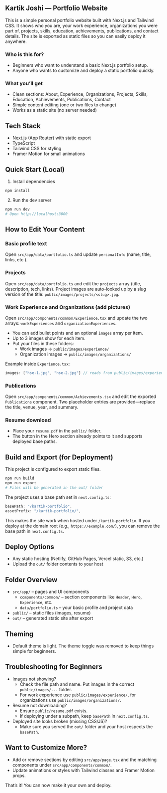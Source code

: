 ## Kartik Joshi — Portfolio Website

This is a simple personal portfolio website built with Next.js and Tailwind CSS. It shows who you are, your work experience, organizations you were part of, projects, skills, education, achievements, publications, and contact details. The site is exported as static files so you can easily deploy it anywhere.

### Who is this for?
- Beginners who want to understand a basic Next.js portfolio setup.
- Anyone who wants to customize and deploy a static portfolio quickly.

### What you’ll get
- Clean sections: About, Experience, Organizations, Projects, Skills, Education, Achievements, Publications, Contact
- Simple content editing (one or two files to change)
- Works as a static site (no server needed)

## Tech Stack
- Next.js (App Router) with static export
- TypeScript
- Tailwind CSS for styling
- Framer Motion for small animations

## Quick Start (Local)
1) Install dependencies
```bash
npm install
```
2) Run the dev server
```bash
npm run dev
# Open http://localhost:3000
```

## How to Edit Your Content

### Basic profile text
Open `src/app/data/portfolio.ts` and update `personalInfo` (name, title, links, etc.).

### Projects
Open `src/app/data/portfolio.ts` and edit the `projects` array (title, description, tech, links). Project images are auto-looked up by a slug version of the title: `public/images/projects/<slug>.jpg`.

### Work Experience and Organizations (add pictures)
Open `src/app/components/common/Experience.tsx` and update the two arrays: `workExperiences` and `organizationExperiences`.
- You can add bullet points and an optional `images` array per item.
- Up to 3 images show for each item.
- Put your files in these folders:
  - Work images → `public/images/experience/`
  - Organization images → `public/images/organizations/`

Example inside `Experience.tsx`:
```ts
images: ["hse-1.jpg", "hse-2.jpg"] // reads from public/images/experience/
```

### Publications
Open `src/app/components/common/Achievements.tsx` and edit the exported `Publications` component. Two placeholder entries are provided—replace the title, venue, year, and summary.

### Resume download
- Place your `resume.pdf` in the `public/` folder.
- The button in the Hero section already points to it and supports deployed base paths.

## Build and Export (for Deployment)
This project is configured to export static files.
```bash
npm run build
npm run export
# Files will be generated in the out/ folder
```

The project uses a base path set in `next.config.ts`:
```ts
basePath: "/kartik-portfolio",
assetPrefix: "/kartik-portfolio/",
```
This makes the site work when hosted under `/kartik-portfolio`. If you deploy at the domain root (e.g., `https://example.com/`), you can remove the base path in `next.config.ts`.

## Deploy Options
- Any static hosting (Netlify, GitHub Pages, Vercel static, S3, etc.)
- Upload the `out/` folder contents to your host

## Folder Overview
- `src/app/` – pages and UI components
  - `components/common/` – section components like `Header`, `Hero`, `Experience`, etc.
  - `data/portfolio.ts` – your basic profile and project data
- `public/` – static files (images, resume)
- `out/` – generated static site after export

## Theming
- Default theme is light. The theme toggle was removed to keep things simple for beginners.

## Troubleshooting for Beginners
- Images not showing?
  - Check the file path and name. Put images in the correct `public/images/...` folder.
  - For work experience use `public/images/experience/`, for organizations use `public/images/organizations/`.
- Resume not downloading?
  - Ensure `public/resume.pdf` exists.
  - If deploying under a subpath, keep `basePath` in `next.config.ts`.
- Deployed site looks broken (missing CSS/JS)?
  - Make sure you served the `out/` folder and your host respects the `basePath`.

## Want to Customize More?
- Add or remove sections by editing `src/app/page.tsx` and the matching components under `src/app/components/common/`.
- Update animations or styles with Tailwind classes and Framer Motion props.

That’s it! You can now make it your own and deploy.
